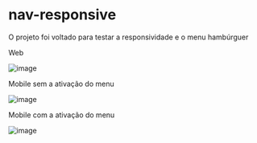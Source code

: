 # nav-responsive

O projeto foi voltado para testar a responsividade e o menu hambúrguer 

Web

![image](https://user-images.githubusercontent.com/114530618/235328837-0dfc452d-5f82-4c19-bf06-f6e6cbe88a99.png)

Mobile sem a ativação do menu




![image](https://user-images.githubusercontent.com/114530618/235328846-f5412972-3839-493b-b76e-26f090acbc30.png)

Mobile com a ativação do menu




![image](https://user-images.githubusercontent.com/114530618/235328853-4e719095-7c52-4d93-8686-f3a2dbbb45db.png)
